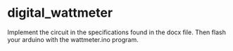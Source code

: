 # digital_wattmeter

Implement the circuit in the specifications found in the docx file. 
Then flash your arduino with the wattmeter.ino program.

